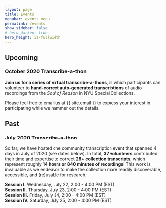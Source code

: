 ```yaml
---
layout: page
title: Events
menubar: events_menu
permalink: /events
show_sidebar: false
# hero_darken: true
hero_height: is-fullwidth
---
```

## Upcoming

### October 2020 Transcribe-a-thon

**Join us for a series of virtual transcribe-a-thons**, in which participants can volunteer to **hand-correct auto-generated transcriptions** of audio recordings from the *Soul of Reason* in NYU Special Collections.

Please feel free to email us at {{ site.email }} to express your interest in participating while we hammer out the details.

## Past

### July 2020 Transcribe-a-thon

So far, we have hosted one community transcription event that spanned 4 days in July of 2020 (see dates below). In total, __37 volunteers__ contributed their time and expertise to correct __28+ collection transcripts__, which represent roughly __14 hours or 840 minutes of recordings__! This work is invaluable as we endeavor to make the collection more readily discoverable, accessible, and (re)usable for research.

__Session I.__    Wednesday, July 22, 2:00 - 4:00 PM (EST)  
__Session II.__   Thursday, July 23, 2:00 - 4:00 PM (EST)  
__Session III.__  Friday, July 24, 2:00 - 4:00 PM (EST)  
__Session IV.__   Saturday, July 25, 2:00 - 4:00 PM (EST)
